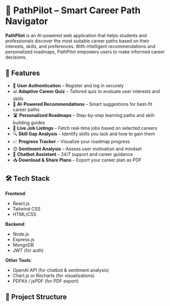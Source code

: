 # 🚀 PathPilot – Smart Career Path Navigator

**PathPilot** is an AI-powered web application that helps students and professionals discover the most suitable career paths based on their interests, skills, and preferences. With intelligent recommendations and personalized roadmaps, PathPilot empowers users to make informed career decisions.

## 🧠 Features

- 🔐 **User Authentication** – Register and log in securely
- 📊 **Adaptive Career Quiz** – Tailored quiz to evaluate user interests and skills
- 🤖 **AI-Powered Recommendations** – Smart suggestions for best-fit career paths
- 🛣️ **Personalized Roadmaps** – Step-by-step learning paths and skill-building guides
- 💼 **Live Job Listings** – Fetch real-time jobs based on selected careers
- 🔍 **Skill Gap Analysis** – Identify skills you lack and how to gain them
- 📈 **Progress Tracker** – Visualize your roadmap progress
- 😊 **Sentiment Analysis** – Assess user motivation and mindset
- 💬 **Chatbot Assistant** – 24/7 support and career guidance
- 📥 **Download & Share Plans** – Export your career plan as PDF

## 🛠️ Tech Stack

**Frontend**:  
- React.js  
- Tailwind CSS  
- HTML/CSS  

**Backend**:  
- Node.js  
- Express.js  
- MongoDB  
- JWT (for auth)

**Other Tools**:  
- OpenAI API (for chatbot & sentiment analysis)  
- Chart.js or Recharts (for visualizations)  
- PDFKit / jsPDF (for PDF export)

## 📂 Project Structure



